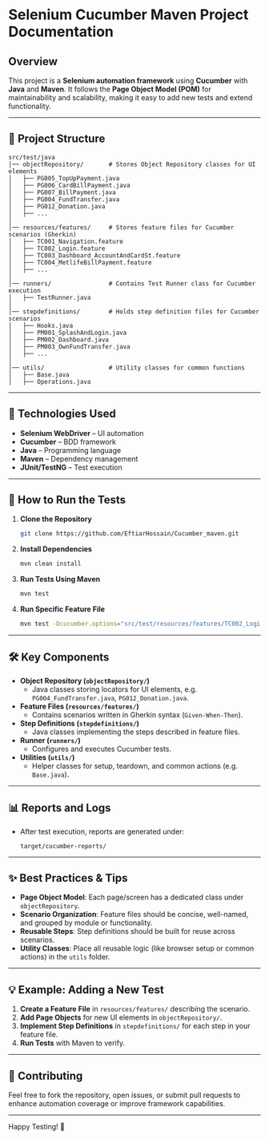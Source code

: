 # Selenium Cucumber Maven Project Documentation

## Overview

This project is a **Selenium automation framework** using **Cucumber** with **Java** and **Maven**. It follows the **Page Object Model (POM)** for maintainability and scalability, making it easy to add new tests and extend functionality.

---

## 📁 Project Structure

```
src/test/java
│── objectRepository/       # Stores Object Repository classes for UI elements
│   ├── PG005_TopUpPayment.java
│   ├── PG006_CardBillPayment.java
│   ├── PG007_BillPayment.java
│   ├── PG004_FundTransfer.java
│   ├── PG012_Donation.java
│   ├── ...
│
│── resources/features/     # Stores feature files for Cucumber scenarios (Gherkin)
│   ├── TC001_Navigation.feature
│   ├── TC002_Login.feature
│   ├── TC003_Dashboard_AccountAndCardSt.feature
│   ├── TC004_MetlifeBillPayment.feature
│   ├── ...
│
│── runners/                # Contains Test Runner class for Cucumber execution
│   ├── TestRunner.java
│
│── stepdefinitions/        # Holds step definition files for Cucumber scenarios
│   ├── Hooks.java
│   ├── PM001_SplashAndLogin.java
│   ├── PM002_Dashboard.java
│   ├── PM003_OwnFundTransfer.java
│   ├── ...
│
│── utils/                  # Utility classes for common functions
│   ├── Base.java
│   ├── Operations.java
```

---

## 🔹 Technologies Used

- **Selenium WebDriver** – UI automation
- **Cucumber** – BDD framework
- **Java** – Programming language
- **Maven** – Dependency management
- **JUnit/TestNG** – Test execution

---

## 🚀 How to Run the Tests

1. **Clone the Repository**
   ```sh
   git clone https://github.com/EftiarHossain/Cucumber_maven.git
   ```

2. **Install Dependencies**
   ```sh
   mvn clean install
   ```

3. **Run Tests Using Maven**
   ```sh
   mvn test
   ```

4. **Run Specific Feature File**
   ```sh
   mvn test -Dcucumber.options="src/test/resources/features/TC002_Login.feature"
   ```

---

## 🛠 Key Components

- **Object Repository (`objectRepository/`)**
  - Java classes storing locators for UI elements, e.g. `PG004_FundTransfer.java`, `PG012_Donation.java`.
- **Feature Files (`resources/features/`)**
  - Contains scenarios written in Gherkin syntax (`Given-When-Then`).
- **Step Definitions (`stepdefinitions/`)**
  - Java classes implementing the steps described in feature files.
- **Runner (`runners/`)**
  - Configures and executes Cucumber tests.
- **Utilities (`utils/`)**
  - Helper classes for setup, teardown, and common actions (e.g. `Base.java`).

---

## 📊 Reports and Logs

- After test execution, reports are generated under:
  ```
  target/cucumber-reports/
  ```

---

## ✨ Best Practices & Tips

- **Page Object Model**: Each page/screen has a dedicated class under `objectRepository`.
- **Scenario Organization**: Feature files should be concise, well-named, and grouped by module or functionality.
- **Reusable Steps**: Step definitions should be built for reuse across scenarios.
- **Utility Classes**: Place all reusable logic (like browser setup or common actions) in the `utils` folder.

---

## 💡 Example: Adding a New Test

1. **Create a Feature File** in `resources/features/` describing the scenario.
2. **Add Page Objects** for new UI elements in `objectRepository/`.
3. **Implement Step Definitions** in `stepdefinitions/` for each step in your feature file.
4. **Run Tests** with Maven to verify.

---

## 🎯 Contributing

Feel free to fork the repository, open issues, or submit pull requests to enhance automation coverage or improve framework capabilities.

---

Happy Testing! 🚀

